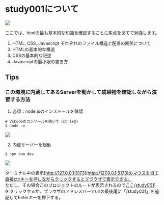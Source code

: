 # study001について
![](https://i.imgur.com/2kriqjf.png)  

ここでは、htmlの最も基本的な知識を確認することに焦点をあてて勉強します。

1. HTML, CSS, Javascript それぞれのファイル構造と配置の関係について
2. HTMLの基本的な構造
3. CSSの基本的な記述
4. Javascriptの最小限の書き方

## Tips
### この環境に内蔵してあるServerを動かして成果物を確認しながら演習する方法
1. 必須：node.jsのインストールを確認

```bash=
# VsCodeのコンソールを開いて（ctrl+@)
$ node -v
```
![](https://i.imgur.com/GTvqPGk.png)

2. 内蔵サーバーを起動
```bash=
$ npm run dev
```
![](https://i.imgur.com/WUoYLTo.png)  

ターミナル中の表示[http://127.0.0.1:5173](http://127.0.0.1:5173)のマウスを当て直接ctrlキーを押しながらクリックするとブラウザで表示できる。  
ただし、その場合このプロジェクトのルートが表示されるので[ここ(study001)](http://127.0.0.1:5173/study001/)をクリックするか、ブラウザのアドレスバーでurlの最後尾に「/study001」を追記してEnterキーを押下する。

